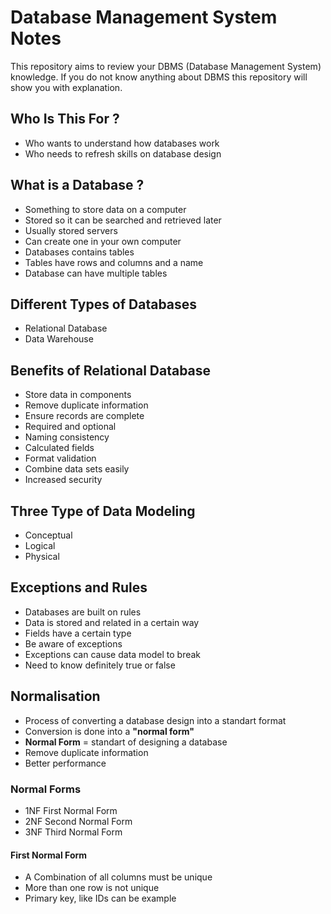 # Database Management System Notes
 This repository aims to review your DBMS (Database Management System) knowledge. If you do not know anything about DBMS this repository will show you with  explanation.

 ## Who Is This For ?
 - Who wants to understand how databases work
 - Who needs to refresh skills on database design

 ## What is a Database ?
 - Something to store data on a computer
 - Stored so it can be searched and retrieved later
 - Usually stored servers
 - Can create one in your own computer
 - Databases contains tables
 - Tables have rows and columns and a name
 - Database can have multiple tables

 ## Different Types of Databases
 - Relational Database
 - Data Warehouse

 ## Benefits of Relational Database
 - Store data in components
 - Remove duplicate information
 - Ensure records are complete
 - Required and optional
 - Naming consistency
 - Calculated fields
 - Format validation
 - Combine data sets easily
 - Increased security
 
 ## Three Type of Data Modeling
 - Conceptual
 - Logical
 - Physical

## Exceptions and Rules
- Databases are built on rules
- Data is stored and related in a certain way
- Fields have a certain type
- Be aware of exceptions
- Exceptions can cause data model to break
- Need to know definitely true or false

## Normalisation
- Process of converting a database design into a standart format
- Conversion is done into a **"normal form"**
- **Normal Form** = standart of designing a database
- Remove duplicate information 
- Better performance
### Normal Forms
- 1NF First Normal Form
- 2NF Second Normal Form
- 3NF Third Normal Form

#### First Normal Form
- A Combination of all columns must be unique
- More than one row is not unique
- Primary key, like IDs can be example
